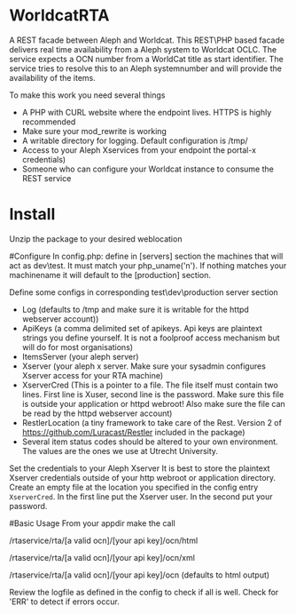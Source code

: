 # WorldcatRTA
A REST facade between Aleph and Worldcat.
This REST\PHP  based facade delivers real time availability from a Aleph system to Worldcat OCLC.
The service expects a OCN number from a WorldCat title as start identifier. The service tries to resolve this to an Aleph systemnumber and will provide the availability of the items.

To make this work you need several things
* A PHP with CURL website where the endpoint lives. HTTPS is highly recommended
* Make sure your mod_rewrite is working
* A writable directory for logging. Default configuration is /tmp/
* Access to your Aleph Xservices from your endpoint the portal-x credentials)
* Someone who can configure your Worldcat instance to consume the REST service


# Install
Unzip the package to your desired weblocation

#Configure
In config.php: define in [servers] section the machines that will act as dev\test. It must match your php_uname('n'). If nothing matches your machinename it will default to the [production] section.

Define some configs in corresponding test\dev\production server section
* Log (defaults to /tmp and make sure it is writable for the httpd webserver account))
* ApiKeys (a comma delimited set of apikeys. Api keys are plaintext strings you define yourself. It is not a foolproof access mechanism but will do for most organisations)
* ItemsServer (your aleph server)
* Xserver (your aleph x server. Make sure your sysadmin configures Xserver access for your RTA machine)
* XserverCred (This is a pointer to a file. The file itself must contain two lines. First line is Xuser, second line is the password. Make sure this file is outside your application or httpd webroot! Also make sure the file can be read by the httpd webserver account)
* RestlerLocation (a tiny framework to take care of the Rest. Version 2 of https://github.com/Luracast/Restler  included in the package)
* Several item status codes should be altered to your own environment. The values are the ones we use at Utrecht  University.

Set the credentials to your Aleph Xserver
It is best to store the plaintext Xserver credentials outside of your http webroot or application directory. Create an empty file at the location you specified in the config entry `XserverCred`.  In the first line put the Xserver user. In the second put your password.

#Basic Usage
From your appdir make the call 

/rtaservice/rta/[a valid ocn]/[your api key]/ocn/html

/rtaservice/rta/[a valid ocn]/[your api key]/ocn/xml

/rtaservice/rta/[a valid ocn]/[your api key]/ocn (defaults to html output)

Review the logfile as defined in the config to check if all is well. Check for 'ERR' to detect if errors occur.







